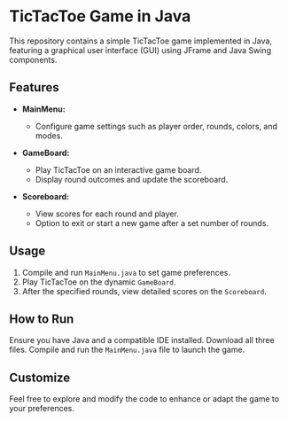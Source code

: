 # TicTacToe Game in Java

This repository contains a simple TicTacToe game implemented in Java, featuring a graphical user interface (GUI) using JFrame and Java Swing components.

## Features

- **MainMenu:**
  - Configure game settings such as player order, rounds, colors, and modes.

- **GameBoard:**
  - Play TicTacToe on an interactive game board.
  - Display round outcomes and update the scoreboard.

- **Scoreboard:**
  - View scores for each round and player.
  - Option to exit or start a new game after a set number of rounds.

## Usage

1. Compile and run `MainMenu.java` to set game preferences.
2. Play TicTacToe on the dynamic `GameBoard`.
3. After the specified rounds, view detailed scores on the `Scoreboard`.

## How to Run

Ensure you have Java and a compatible IDE installed. Download all three files. Compile and run the `MainMenu.java` file to launch the game. 

## Customize

Feel free to explore and modify the code to enhance or adapt the game to your preferences.

